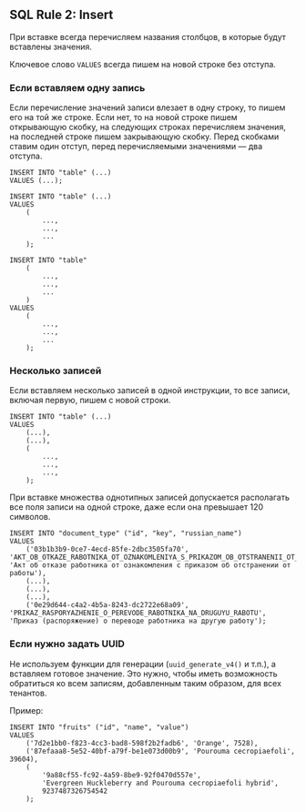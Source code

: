 ## SQL Rule 2: Insert

При вставке всегда перечисляем названия столбцов, в которые будут вставлены значения.

Ключевое слово `VALUES` всегда пишем на новой строке без отступа.

### Если вставляем одну запись
Если перечисление значений записи влезает в одну строку, то пишем его на той же строке. 
Если нет, то на новой строке пишем открывающую скобку, на следующих строках перечисляем значения,
на последней строке пишем закрывающую скобку.
Перед скобками ставим один отступ, перед перечисляемыми значениями — два отступа.

```
INSERT INTO "table" (...)
VALUES (...);
```
```
INSERT INTO "table" (...)
VALUES
    (
        ...,
        ...,
        ...
    );
```
```
INSERT INTO "table"
    (
        ...,
        ...,
        ...
    )
VALUES
    (
        ...,
        ...,
        ...
    );
```   

### Несколько записей 
Если вставляем несколько записей в одной инструкции, то все записи, включая первую, 
   пишем с новой строки.
```
INSERT INTO "table" (...)
VALUES
    (...),
    (...),
    (
        ...,
        ...,
        ...,
    );
```

При вставке множества однотипных записей допускается располагать все поля записи на одной строке, даже если она
превышает 120 символов.
```
INSERT INTO "document_type" ("id", "key", "russian_name")
VALUES
    ('03b1b3b9-0ce7-4ecd-85fe-2dbc3505fa70', 'AKT_OB_OTKAZE_RABOTNIKA_OT_OZNAKOMLENIYA_S_PRIKAZOM_OB_OTSTRANENII_OT_RABOTY', 'Акт об отказе работника от ознакомления с приказом об отстранении от работы'),
    (...),
    (...),
    (...),
    ('0e29d644-c4a2-4b5a-8243-dc2722e68a09', 'PRIKAZ_RASPORYAZHENIE_O_PEREVODE_RABOTNIKA_NA_DRUGUYU_RABOTU', 'Приказ (распоряжение) о переводе работника на другую работу');
```

### Если нужно задать UUID
Не используем функции для генерации (`uuid_generate_v4()` и т.п.), а вставляем готовое значение.
Это нужно, чтобы иметь возможность обратиться ко всем записям, добавленным таким образом, для всех тенантов.

Пример:

```
INSERT INTO "fruits" ("id", "name", "value")
VALUES 
    ('7d2e1bb0-f823-4cc3-bad8-598f2b2fadb6', 'Orange', 7528),
    ('87efaaa8-5e52-40bf-a79f-be1e073d00b9', 'Pourouma cecropiaefoli', 39604),
    (
        '9a88cf55-fc92-4a59-8be9-92f0470d557e',
        'Evergreen Huckleberry and Pourouma cecropiaefoli hybrid',
        9237487326754542
    );
```
